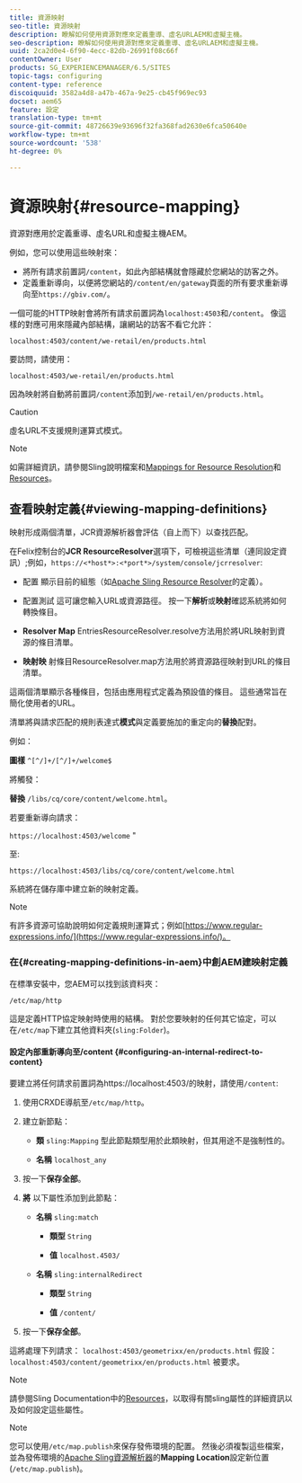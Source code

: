 ```yaml
---
title: 資源映射
seo-title: 資源映射
description: 瞭解如何使用資源對應來定義重導、虛名URLAEM和虛擬主機。
seo-description: 瞭解如何使用資源對應來定義重導、虛名URLAEM和虛擬主機。
uuid: 2ca2d0e4-6f90-4ecc-82db-26991f08c66f
contentOwner: User
products: SG_EXPERIENCEMANAGER/6.5/SITES
topic-tags: configuring
content-type: reference
discoiquuid: 3582a4d8-a47b-467a-9e25-cb45f969ec93
docset: aem65
feature: 設定
translation-type: tm+mt
source-git-commit: 48726639e93696f32fa368fad2630e6fca50640e
workflow-type: tm+mt
source-wordcount: '538'
ht-degree: 0%

---
```



# 資源映射{#resource-mapping}

資源對應用於定義重導、虛名URL和虛擬主機AEM。

例如，您可以使用這些映射來：

* 將所有請求前置詞`/content`，如此內部結構就會隱藏於您網站的訪客之外。
* 定義重新導向，以便將您網站的`/content/en/gateway`頁面的所有要求重新導向至`https://gbiv.com/`。

一個可能的HTTP映射會將所有請求前置詞為`localhost:4503`和`/content`。 像這樣的對應可用來隱藏內部結構，讓網站的訪客不看它允許：

`localhost:4503/content/we-retail/en/products.html`

要訪問，請使用：

`localhost:4503/we-retail/en/products.html`

因為映射將自動將前置詞`/content`添加到`/we-retail/en/products.html`。

>[!CAUTION]
>
>虛名URL不支援規則運算式模式。

>[!NOTE]
>
>如需詳細資訊，請參閱Sling說明檔案和[Mappings for Resource Resolution](https://sling.apache.org/site/resources.html)和[Resources](https://sling.apache.org/site/mappings-for-resource-resolution.html)。

## 查看映射定義{#viewing-mapping-definitions}

映射形成兩個清單，JCR資源解析器會評估（自上而下）以查找匹配。

在Felix控制台的&#x200B;**JCR ResourceResolver**&#x200B;選項下，可檢視這些清單（連同設定資訊）;例如，`https://<*host*>:<*port*>/system/console/jcrresolver`:

* 配置
顯示目前的組態（如[Apache Sling Resource Resolver](/help/sites-deploying/osgi-configuration-settings.md#apacheslingresourceresolver)的定義）。

* 配置測試
這可讓您輸入URL或資源路徑。 按一下**解析**&#x200B;或&#x200B;**映射**&#x200B;確認系統將如何轉換條目。

* **Resolver Map**
EntriesResourceResolver.resolve方法用於將URL映射到資源的條目清單。

* **映射映**
射條目ResourceResolver.map方法用於將資源路徑映射到URL的條目清單。

這兩個清單顯示各種條目，包括由應用程式定義為預設值的條目。 這些通常旨在簡化使用者的URL。

清單將與請求匹配的規則表達式&#x200B;**模式**&#x200B;與定義要施加的重定向的&#x200B;**替換**&#x200B;配對。

例如：

**圖樣** `^[^/]+/[^/]+/welcome$`

將觸發：

**替換** `/libs/cq/core/content/welcome.html`。

若要重新導向請求：

`https://localhost:4503/welcome` &quot;

至:

`https://localhost:4503/libs/cq/core/content/welcome.html`

系統將在儲存庫中建立新的映射定義。

>[!NOTE]
>
>有許多資源可協助說明如何定義規則運算式；例如[https://www.regular-expressions.info/](https://www.regular-expressions.info/)。

### 在{#creating-mapping-definitions-in-aem}中創AEM建映射定義

在標準安裝中，您AEM可以找到該資料夾：

`/etc/map/http`

這是定義HTTP協定映射時使用的結構。 對於您要映射的任何其它協定，可以在`/etc/map`下建立其他資料夾(`sling:Folder`)。

#### 設定內部重新導向至/content {#configuring-an-internal-redirect-to-content}

要建立將任何請求前置詞為https://localhost:4503/的映射，請使用`/content`:

1. 使用CRXDE導航至`/etc/map/http`。

1. 建立新節點：

   * **類** `sling:Mapping`
型此節點類型用於此類映射，但其用途不是強制性的。

   * **名稱** `localhost_any`

1. 按一下&#x200B;**保存全部**。
1. **將** 以下屬性添加到此節點：

   * **名稱** `sling:match`

      * **類型** `String`

      * **值** `localhost.4503/`
   * **名稱** `sling:internalRedirect`

      * **類型** `String`

      * **值** `/content/`


1. 按一下&#x200B;**保存全部**。

這將處理下列請求：
`localhost:4503/geometrixx/en/products.html`
假設：
`localhost:4503/content/geometrixx/en/products.html`
被要求。

>[!NOTE]
>
>請參閱Sling Documentation中的[Resources](https://sling.apache.org/site/mappings-for-resource-resolution.html)，以取得有關sling屬性的詳細資訊以及如何設定這些屬性。

>[!NOTE]
>
>您可以使用`/etc/map.publish`來保存發佈環境的配置。 然後必須複製這些檔案，並為發佈環境的[Apache Sling資源解析器](/help/sites-deploying/osgi-configuration-settings.md#apacheslingresourceresolver)的&#x200B;**Mapping Location**&#x200B;設定新位置(`/etc/map.publish`)。

